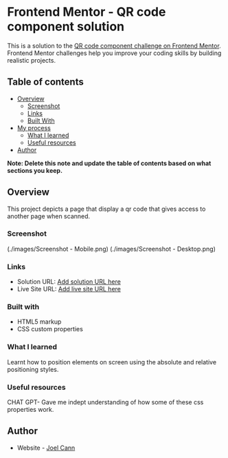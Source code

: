 # Frontend Mentor - QR code component solution

This is a solution to the [QR code component challenge on Frontend Mentor](https://www.frontendmentor.io/challenges/qr-code-component-iux_sIO_H). Frontend Mentor challenges help you improve your coding skills by building realistic projects.

## Table of contents

- [Overview](#overview)
  - [Screenshot](#screenshot)
  - [Links](#links)
  - [Built With](#built-with)
- [My process](#my-process)
  - [What I learned](#what-i-learned)
  - [Useful resources](#useful-resources)
- [Author](#author)


**Note: Delete this note and update the table of contents based on what sections you keep.**

## Overview
This project depicts a page that display a qr code that gives access to another page when scanned.

### Screenshot
(./images/Screenshot - Mobile.png)
(./images/Screenshot - Desktop.png)


### Links

- Solution URL: [Add solution URL here](https://your-solution-url.com)
- Live Site URL: [Add live site URL here](https://your-live-site-url.com)

### Built with

- HTML5 markup
- CSS custom properties

### What I learned

Learnt how to position elements on screen using the absolute and relative positioning styles.



### Useful resources

CHAT GPT- Gave me indept understanding of how some of these css properties work.

## Author

- Website - [Joel Cann](https://www.ekann.tk)
